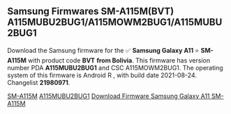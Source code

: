 <h2>Samsung Firmwares SM-A115M(BVT) A115MUBU2BUG1/A115MOWM2BUG1/A115MUBU2BUG1</h2>
Download the Samsung firmware for the ✅ <strong>Samsung Galaxy A11 </strong> ⭐ <strong>SM-A115M</strong> with product code <strong>BVT</strong> <strong> from Bolivia</strong>. This firmware has version number PDA <strong>A115MUBU2BUG1</strong> and CSC A115MOWM2BUG1. The operating system of this firmware is Android R , with build date 2021-08-24. Changelist <strong>21980971</strong>.


[SM-A115M](https://samfirm.shop/samsung/model/SM-A115M)
[A115MUBU2BUG1](https://samfirm.shop/samsung/pda/A115MUBU2BUG1)
[Download Firmware Samsung Galaxy A11 SM-A115M](https://samfirm.shop/samsung/firmware/451663)
